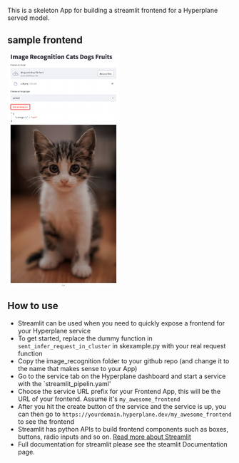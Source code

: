 This is a skeleton App for building a streamlit frontend for a Hyperplane served model.   
## sample frontend   
<!-- ![sample Frontend](sample_frontend.png | width=100) -->
<img src="sample_frontend.png" data-canonical-src="sample_frontend.png" width="250" height="522" />

## How to use
- Streamlit can be used when you need to quickly expose a frontend for your Hyperplane service
- To get started, replace the dummy function in `sent_infer_request_in_cluster` in skexample.py with your real request function 
- Copy the image_recognition folder to your github repo (and change it to the name that makes sense to your App) 
- Go to the service tab on the Hyperplane dashboard and start a service with the `streamlit_pipelin.yaml' 
- Choose the service URL prefix for your Frontend App, this will be the URL of your frontend. Assume it's `my_awesome_frontend`
- After you hit the create button of the service and the service is up, you can then go to  `https://yourdomain.hyperplane.dev/my_awesome_frontend` to see the frontend 
- Streamlit has python APIs to build frontend components such as boxes, buttons, radio inputs and so on. [Read more about Streamlit](https://docs.streamlit.io/)
- Full documentation for streamlit please see the steamlit Documentation page. 
